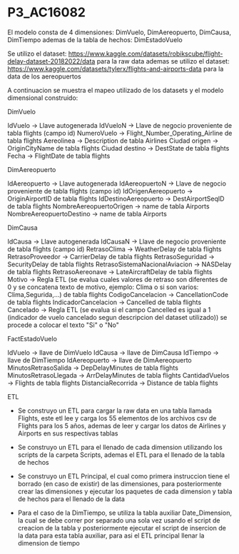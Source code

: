 # P3_AC16082
El modelo consta de 4 dimensiones: DimVuelo, DimAereopuerto, DimCausa, DimTiempo
ademas de la tabla de hechos: DimEstadoVuelo

Se utilizo el dataset: https://www.kaggle.com/datasets/robikscube/flight-delay-dataset-20182022/data para la raw data
ademas se utilizo el dataset: https://www.kaggle.com/datasets/tylerx/flights-and-airports-data para la data de los aereopuertos

A continuacion se muestra el mapeo utilizado de los datasets y el modelo dimensional construido:

DimVuelo

IdVuelo -> Llave autogenerada
IdVueloN -> Llave de negocio proveniente de tabla flights (campo id)
NumeroVuelo -> Flight_Number_Operating_Airline de tabla flights
Aereolinea -> Description de tabla Airlines
Ciudad origen -> OriginCityName de tabla flights
Ciudad destino -> DestState de tabla flights
Fecha -> FlightDate de tabla flights

DimAereopuerto

IdAereopuerto -> Llave autogenerada
IdAereopuertoN -> Llave de negocio proveniente de tabla flights (campo id)
IdOrigenAereopuerto -> OriginAirportID de tabla flights
IdDestinoAereopuerto -> DestAirportSeqID de tabla flights
NombreAereopuertoOrigen -> name de tabla Airports
NombreAereopuertoDestino -> name de tabla Airports

DimCausa

IdCausa -> Llave autogenerada
IdCausaN -> Llave de negocio proveniente de tabla flights (campo id)
RetrasoClima -> WeatherDelay de tabla flights
RetrasoProveedor -> CarrierDelay de tabla flights
RetrasoSeguridad -> SecurityDelay de tabla flights
RetrasoSistemaNacionalAviacion -> NASDelay de tabla flights
RetrasoAereonave -> LateAircraftDelay de tabla flights
Motivo -> Regla ETL (se evalua cuales valores de retraso son diferentes de 0 y se concatena texto de motivo, ejemplo: Clima o si son varios: Clima,Segurida,...) de tabla flights
CodigoCancelacion -> CancellationCode de tabla flights
IndicadorCancelacion -> Cancelled de tabla flights
Cancelado -> Regla ETL (se evalua si el campo Cancelled es igual a 1 (indicador de vuelo cancelado segun descripcion del dataset utilizado)) se procede a colocar el texto "Si" o "No"

FactEstadoVuelo

IdVuelo -> llave de DimVuelo
IdCausa -> llave de DimCausa
IdTiempo -> llave de DimTiempo
IdAereopuerto -> llave de DimAereopuerto
MinutosRetrasoSalida -> DepDelayMinutes de tabla flights
MinutosRetrasoLlegada -> ArrDelayMinutes de tabla flights
CantidadVuelos -> Flights de tabla flights
DistanciaRecorrida -> Distance de tabla flights

ETL

* Se construyo un ETL para cargar la raw data en una tabla llamada Flights, este etl lee y carga los 55 elementos de los archivos csv de Flights para los 5 años, ademas de leer y cargar los datos de Airlines y Airports en sus respectivas tablas

* Se construyo un ETL para el llenado de cada dimension utilizando los scripts de la carpeta Scripts, ademas el ETL para el llenado de la tabla de hechos

* Se construyo un ETL Principal, el cual como primera instruccion tiene el borrado (en caso de existir) de las dimensiones, para posteriormente crear las dimensiones y ejecutar los paquetes de cada dimension y tabla de hechos para el llenado de la data

* Para el caso de la DimTiempo, se utiliza la tabla auxiliar Date_Dimension, la cual se debe correr por separado una sola vez usando el script de creacion de la tabla y posteriormente ejecutar el script de insercion de la data para esta tabla auxiliar, para asi el ETL principal llenar la dimension de tiempo